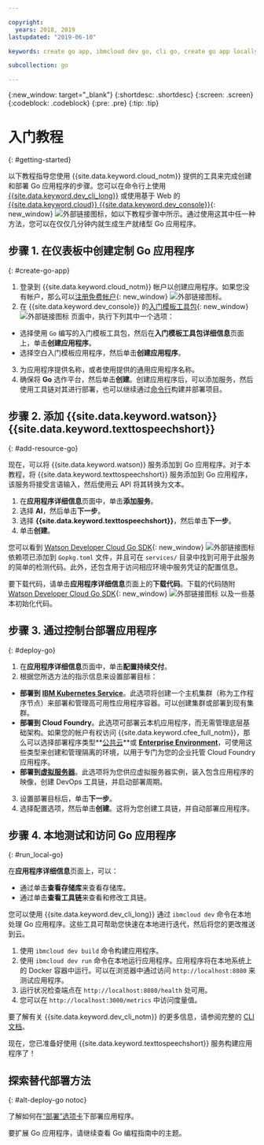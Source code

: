 ```yaml
---

copyright:
  years: 2018, 2019
lastupdated: "2019-06-10"

keywords: create go app, ibmcloud dev go, cli go, create go app locally, deploy go app, go starter kit

subcollection: go

---
```


{:new_window: target="_blank"}
{:shortdesc: .shortdesc}
{:screen: .screen}
{:codeblock: .codeblock}
{:pre: .pre}
{:tip: .tip}

# 入门教程
{: #getting-started}

以下教程指导您使用 {{site.data.keyword.cloud_notm}} 提供的工具来完成创建和部署 Go 应用程序的步骤。您可以在命令行上使用 [{{site.data.keyword.dev_cli_long}}](/docs/cli?topic=cloud-cli-getting-started) 或使用基于 Web 的 [{{site.data.keyword.cloud}} {{site.data.keyword.dev_console}}](https://{DomainName}/developer/appservice/dashboard){: new_window} ![外部链接图标](../icons/launch-glyph.svg "外部链接图标")，如以下教程步骤中所示。通过使用这其中任一种方法，您可以在仅仅几分钟内就生成生产就绪型 Go 应用程序。

## 步骤 1. 在仪表板中创建定制 Go 应用程序
{: #create-go-app}

1. 登录到 {{site.data.keyword.cloud_notm}} 帐户以创建应用程序。如果您没有帐户，那么可以[注册免费帐户](https://{DomainName}/registration){: new_window} ![外部链接图标](../icons/launch-glyph.svg "外部链接图标")。
2. 在 {{site.data.keyword.dev_console}} 的[入门模板工具包](https://{DomainName}/developer/appservice/starter-kits){: new_window} ![外部链接图标](../icons/launch-glyph.svg "外部链接图标") 页面中，执行下列其中一个选项：
 * 选择使用 `Go` 编写的入门模板工具包，然后在**入门模板工具包详细信息**页面上，单击**创建应用程序**。
 * 选择空白入门模板应用程序，然后单击**创建应用程序**。
3. 为应用程序提供名称，或者使用提供的通用应用程序名称。
4. 确保将 **Go** 选作平台，然后单击**创建**。创建应用程序后，可以添加服务，然后使用工具链对其进行部署，也可以继续通过[命令行](/docs/cli?topic=cloud-cli-getting-started)构建并部署项目。

## 步骤 2. 添加 {{site.data.keyword.watson}} {{site.data.keyword.texttospeechshort}}
{: #add-resource-go}

现在，可以将 {{site.data.keyword.watson}} 服务添加到 Go 应用程序。对于本教程，将 {{site.data.keyword.texttospeechshort}} 服务添加到 Go 应用程序，该服务将接受言语输入，然后使用云 API 将其转换为文本。

1. 在**应用程序详细信息**页面中，单击**添加服务**。
2. 选择 **AI**，然后单击**下一步**。
3. 选择 **{{site.data.keyword.texttospeechshort}}**，然后单击**下一步**。
4. 单击**创建**。

您可以看到 [Watson Developer Cloud Go SDK](https://github.com/watson-developer-cloud/go-sdk){: new_window} ![外部链接图标](../icons/launch-glyph.svg "外部链接图标") 依赖项已添加到 `Gopkg.toml` 文件，并且可在 `services/` 目录中找到可用于此服务的简单的检测代码。此外，还包含用于访问相应环境中服务凭证的配置信息。

要下载代码，请单击**应用程序详细信息**页面上的**下载代码**。下载的代码随附 [Watson Developer Cloud Go SDK](https://github.com/watson-developer-cloud/go-sdk){: new_window} ![外部链接图标](../icons/launch-glyph.svg "外部链接图标") 以及一些基本初始化代码。

## 步骤 3. 通过控制台部署应用程序
{: #deploy-go}

1. 在**应用程序详细信息**页面中，单击**配置持续交付**。
2. 根据您所选方法的指示信息来设置部署目标：
  * **部署到 [IBM Kubernetes Service](/docs/containers?topic=containers-app)**。此选项将创建一个主机集群（称为工作程序节点）来部署和管理高可用性应用程序容器。可以创建集群或部署到现有集群。
  * **部署到 Cloud Foundry**。此选项可部署云本机应用程序，而无需管理底层基础架构。如果您的帐户有权访问 {{site.data.keyword.cfee_full_notm}}，那么可以选择部署程序类型**[公共云](/docs/cloud-foundry-public?topic=cloud-foundry-public-about-cf)**或 **[Enterprise Environment](/docs/cloud-foundry-public?topic=cloud-foundry-public-cfee)**，可使用这些类型来创建和管理隔离的环境，以用于专门为您的企业托管 Cloud Foundry 应用程序。
  * **部署到[虚拟服务器](/docs/vsi?topic=virtual-servers-deploying-to-a-virtual-server)**。此选项将为您供应虚拟服务器实例，装入包含应用程序的映像，创建 DevOps 工具链，并启动部署周期。

3. 设置部署目标后，单击**下一步**。
4. 选择配置选项，然后单击**创建**。这将为您创建工具链，并自动部署应用程序。

## 步骤 4. 本地测试和访问 Go 应用程序
{: #run_local-go}

在**应用程序详细信息**页面上，可以：
* 通过单击**查看存储库**来查看存储库。
* 通过单击**查看工具链**来查看和修改工具链。

您可以使用 {{site.data.keyword.dev_cli_long}} 通过 `ibmcloud dev` 命令在本地处理 Go 应用程序。这些工具可帮助您快速在本地进行迭代，然后将您的更改推送到云。

1. 使用 `ibmcloud dev build` 命令构建应用程序。
2. 使用 `ibmcloud dev run` 命令在本地运行应用程序。应用程序将在本地系统上的 Docker 容器中运行。可以在浏览器中通过访问 `http://localhost:8080` 来测试应用程序。
3. 运行状况检查端点在 `http://localhost:8080/health` 处可用。
4. 您可以在 `http://localhost:3000/metrics` 中访问度量值。

要了解有关 {{site.data.keyword.dev_cli_notm}} 的更多信息，请参阅完整的 [CLI 文档](/docs/cli?topic=cloud-cli-getting-started)。

现在，您已准备好使用 {{site.data.keyword.texttospeechshort}} 服务构建应用程序了！

## 探索替代部署方法
{: #alt-deploy-go notoc}

了解如何在[“部署”选项卡](/docs/go?topic=go-go-deploy-apps)下部署应用程序。

要扩展 Go 应用程序，请继续查看 Go 编程指南中的主题。

